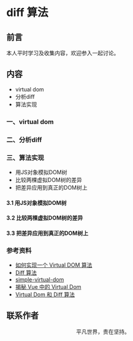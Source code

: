 # diff 算法

## 前言

本人平时学习及收集内容，欢迎参入一起讨论。

## 内容

- virtual dom
- 分析diff
- 算法实现

### 一、virtual dom

### 二、分析diff

### 三、算法实现

- 用JS对象模拟DOM树
- 比较两棵虚拟DOM树的差异
- 把差异应用到真正的DOM树上

#### 3.1 用JS对象模拟DOM树

#### 3.2 比较两棵虚拟DOM树的差异

#### 3.3 把差异应用到真正的DOM树上

### 参考资料

- [如何实现一个 Virtual DOM 算法](https://github.com/livoras/blog/issues/13)
- [Diff 算法](https://github.com/aooy/blog/issues/2)
- [simple-virtual-dom](https://github.com/livoras/simple-virtual-dom)
- [揭秘 Vue 中的 Virtual Dom](https://mp.weixin.qq.com/s/EeN7E8uQS4R_JJloPX8fCQ)
- [Virtual Dom 和 Diff 算法](https://mp.weixin.qq.com/s/9nB2bfDczNFRpUTiBwup8Q)

## 联系作者

<div align="center">
    <p>
        平凡世界，贵在坚持。
    </p>
    <img :src="$withBase('/about/contact.png')" />
</div>
